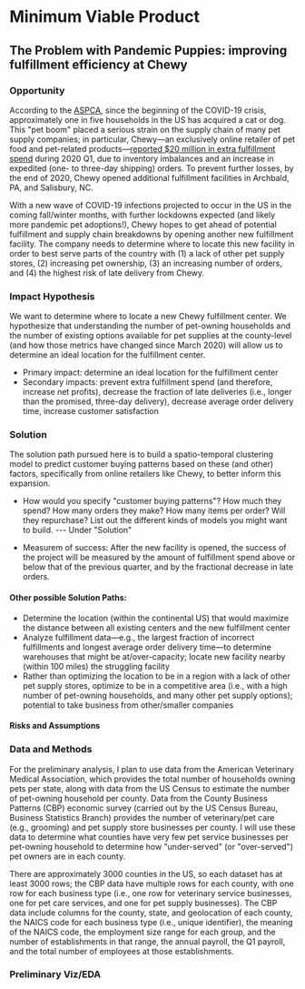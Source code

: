 # Minimum Viable Product
## The Problem with Pandemic Puppies: improving fulfillment efficiency at Chewy

### Opportunity
According to the [ASPCA](https://aspca.app.box.com/s/v4t7yrwalwk39mf71a857ivqoxnv2x3d), since the beginning of the COVID-19 crisis, approximately one in five households in the US has acquired a cat or dog. This "pet boom" placed a serious strain on the supply chain of many pet supply companies; in particular, Chewy&mdash;an exclusively online retailer of pet food and pet-related products&mdash;[reported $20 million in extra fulfillment spend](https://news.alphastreet.com/chewy-inc-nyse-chwy-q1-2020-earnings-call-transcript/) during 2020 Q1, due to inventory imbalances and an increase in expedited (one- to three-day shipping) orders. To prevent further losses, by the end of 2020, Chewy opened additional fulfillment facilities in Archbald, PA, and Salisbury, NC.

With a new wave of COVID-19 infections projected to occur in the US in the coming fall/winter months, with further lockdowns expected (and likely more pandemic pet adoptions!), Chewy hopes to get ahead of potential fulfillment and supply chain breakdowns by opening another new fulfillment facility. The company needs to determine where to locate this new facility in order to best serve parts of the country with (1) a lack of other pet supply stores, (2) increasing pet ownership, (3) an increasing number of orders, and (4) the highest risk of late delivery from Chewy.

### Impact Hypothesis

We want to determine where to locate a new Chewy fulfillment center. We hypothesize that understanding the number of pet-owning households and the number of existing options available for pet supplies at the county-level (and how those metrics have changed since March 2020) will allow us to determine an ideal location for the fulfillment center.
- Primary impact: determine an ideal location for the fulfillment center
- Secondary impacts: prevent extra fulfillment spend (and therefore, increase net profits), decrease the fraction of late deliveries (i.e., longer than the promised, three-day delivery), decrease average order delivery time, increase customer satisfaction


### Solution

The solution path pursued here is to build a spatio-temporal clustering model to predict customer buying patterns based on these (and other) factors, specifically from online retailers like Chewy, to better inform this expansion.

- How would you specify "customer buying patterns"? How much they spend? How many orders they make? How many items per order? Will they repurchase? List out the different kinds of models you might want to build. --- Under "Solution"


- Measurem of success: After the new facility is opened, the success of the project will be measured by the amount of fulfillment spend above or below that of the previous quarter, and by the fractional decrease in late orders.

#### Other possible Solution Paths:
- Determine the location (within the continental US) that would maximize the distance between all existing centers and the new fulfillment center
- Analyze fulfillment data&mdash;e.g., the largest fraction of incorrect fulfillments and longest average order delivery time&mdash;to determine warehouses that might be at/over-capacity; locate new facility nearby (within 100 miles) the struggling facility
- Rather than optimizing the location to be in a region with a lack of other pet supply stores, optimize to be in a competitive area (i.e., with a high number of pet-owning households, and many other pet supply options); potential to take business from other/smaller companies


#### Risks and Assumptions

### Data and Methods

For the preliminary analysis, I plan to use data from the American Veterinary Medical Association, which provides the total number of households owning pets per state, along with data from the US Census to estimate the number of pet-owning household per county. Data from the County Business Patterns (CBP) economic survey (carried out by the US Census Bureau, Business Statistics Branch) provides the number of veterinary/pet care (e.g., grooming) and pet supply store businesses per county. I will use these data to determine what counties have very few pet service businesses per pet-owning household to determine how "under-served" (or "over-served") pet owners are in each county.

There are approximately 3000 counties in the US, so each dataset has at least 3000 rows; the CBP data have multiple rows for each county, with one row for each business type (i.e., one row for veterinary service businesses, one for pet care services, and one for pet supply businesses). The CBP data include columns for the county, state, and geolocation of each county, the NAICS code for each business type (i.e., unique identifier), the meaning of the NAICS code, the employment size range for each group, and the number of establishments in that range, the annual payroll, the Q1 payroll, and the total number of employees at those establishments.

### Preliminary Viz/EDA
